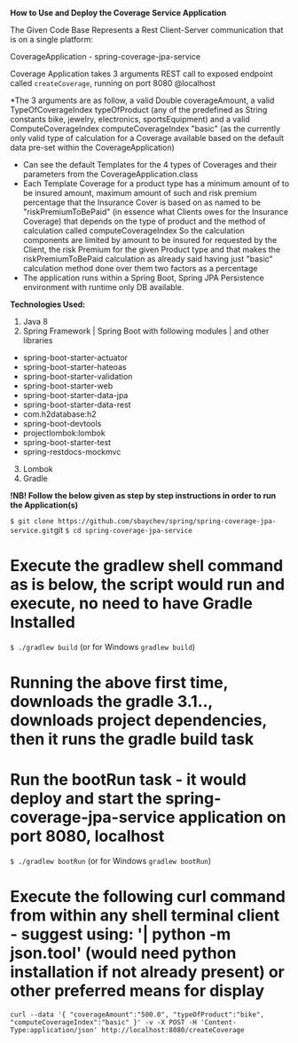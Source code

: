 **How to Use and Deploy the Coverage Service Application**

The Given Code Base Represents a Rest Client-Server communication that is on a single platform:

CoverageApplication - spring-coverage-jpa-service

Coverage Application takes 3 arguments REST call to exposed endpoint called `createCoverage`, running on port 8080 @localhost

*The 3 arguments are as follow, a valid Double coverageAmount, a valid TypeOfCoverageIndex typeOfProduct (any of the predefined as String constants bike, jewelry, electronics, sportsEquipment) and a valid ComputeCoverageIndex computeCoverageIndex "basic" (as the currently only valid type of calculation for a Coverage available based on the default data pre-set within the CoverageApplication)

- Can see the default Templates for the 4 types of Coverages and their parameters from the CoverageApplication.class
- Each Template Coverage for a product type has a minimum amount of to be insured amount, maximum amount of such and risk premium percentage that the Insurance Cover is based on as named to be "riskPremiumToBePaid" (in essence what Clients owes for the Insurance Coverage) that depends on the type of product and the method of calculation called computeCoverageIndex
    So the calculation components are limited by amount to be insured for requested by the Client, the risk Premium for the given Product type and that makes the riskPremiumToBePaid calculation as already said having just "basic" calculation method done over them two factors as a percentage
- The application runs within a Spring Boot, Spring JPA Persistence environment with runtime only DB available.

**Technologies Used:**

1. Java 8
2. Spring Framework | Spring Boot with following modules | and other libraries
 - spring-boot-starter-actuator
 - spring-boot-starter-hateoas
 - spring-boot-starter-validation
 - spring-boot-starter-web
 - spring-boot-starter-data-jpa
 - spring-boot-starter-data-rest
 - com.h2database:h2
 - spring-boot-devtools
 - projectlombok:lombok
 - spring-boot-starter-test
 - spring-restdocs-mockmvc
3. Lombok
4. Gradle


**!NB! Follow the below given as step by step instructions in order to run the Application(s)**

`$ git clone https://github.com/sbaychev/spring/spring-coverage-jpa-service.git`git
`$ cd spring-coverage-jpa-service`

# Execute the gradlew shell command as is below, the script would run and execute, no need to have Gradle Installed
`$ ./gradlew build` (or for Windows `gradlew build`)

# Running the above first time, downloads the gradle 3.1.., downloads project dependencies, then it runs the gradle build task

# Run the bootRun task - it would deploy and start the spring-coverage-jpa-service application on port 8080, localhost
`$ ./gradlew bootRun` (or for Windows `gradlew bootRun`)

# Execute the following curl command from within any shell terminal client - suggest using: '| python -m json.tool' (would need python installation if not already present) or other preferred means for display
`curl --data '{ "coverageAmount":"500.0", "typeOfProduct":"bike", "computeCoverageIndex":"basic" }' -v -X POST -H 'Content-Type:application/json' http://localhost:8080/createCoverage`

